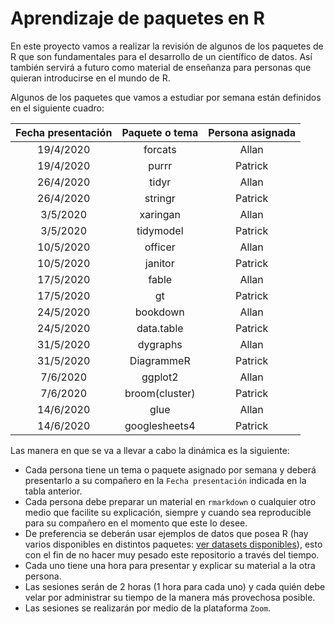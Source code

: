 # Aprendizaje de paquetes en R

En este proyecto vamos a realizar la revisión de algunos de los paquetes de R que son fundamentales para el desarrollo de un científico de datos. Así también servirá a futuro como material de enseñanza para personas que quieran introducirse en el mundo de R.

Algunos de los paquetes que vamos a estudiar por semana están definidos en el siguiente cuadro:

| Fecha presentación | Paquete o tema  | Persona asignada |
|:------------------:|:---------------:|:----------------:|
| 19/4/2020          |   forcats       | Allan            |
| 19/4/2020          |   purrr         | Patrick          |
| 26/4/2020          |   tidyr         | Allan            |
| 26/4/2020          |   stringr       | Patrick          |
| 3/5/2020           |   xaringan      | Allan            |
| 3/5/2020           |   tidymodel     | Patrick          |
| 10/5/2020          |   officer       | Allan            |
| 10/5/2020          |   janitor       | Patrick          |
| 17/5/2020          |   fable         | Allan            |
| 17/5/2020          |   gt            | Patrick          |
| 24/5/2020          |   bookdown      | Allan            |
| 24/5/2020          |   data.table    | Patrick          |
| 31/5/2020          |   dygraphs      | Allan            |
| 31/5/2020          |   DiagrammeR    | Patrick          |
| 7/6/2020           |   ggplot2       | Allan            |
| 7/6/2020           |   broom(cluster)| Patrick          |
| 14/6/2020          |   glue          | Allan            |
| 14/6/2020          |   googlesheets4 | Patrick          |

Las manera en que se va a llevar a cabo la dinámica es la siguiente:

- Cada persona tiene un tema o paquete asignado por semana y deberá presentarlo a su compañero en la `Fecha presentación` indicada en la tabla anterior.
- Cada persona debe preparar un material en `rmarkdown` o cualquier otro medio que facilite su explicación, siempre y cuando sea reproducible para su compañero en el momento que este lo desee.
- De preferencia se deberán usar ejemplos de datos que posea R (hay varios disponibles en distintos paquetes: [ver datasets disponibles](https://vincentarelbundock.github.io/Rdatasets/datasets.html)), esto con el fin de no hacer muy pesado este repositorio a través del tiempo.
- Cada uno tiene una hora para presentar y explicar su material a la otra persona.
- Las sesiones serán de 2 horas (1 hora para cada uno) y cada quién debe velar por administrar su tiempo de la manera más provechosa posible.
- Las sesiones se realizarán por medio de la plataforma `Zoom`.
